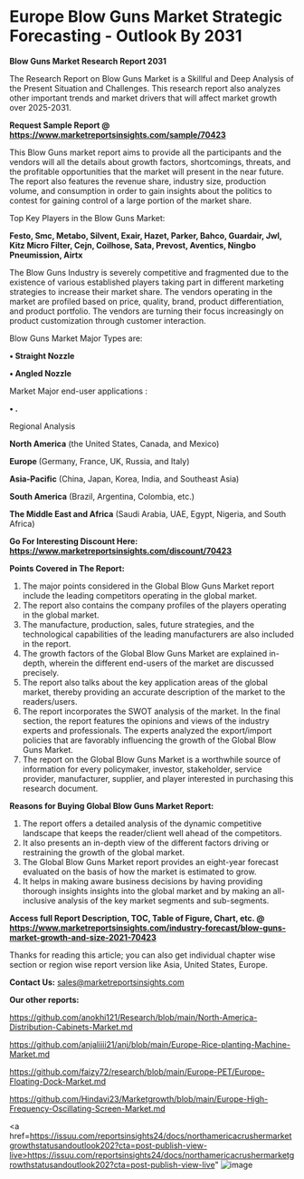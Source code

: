 # Europe Blow Guns Market Strategic Forecasting - Outlook By 2031

<strong>Blow Guns Market Research Report 2031</strong>

The Research Report on Blow Guns Market is a Skillful and Deep Analysis of the Present Situation and Challenges. This research report also analyzes other important trends and market drivers that will affect market growth over 2025-2031.

<strong>Request Sample Report @ <a href=https://www.marketreportsinsights.com/sample/70423>https://www.marketreportsinsights.com/sample/70423</a></strong>

This Blow Guns market report aims to provide all the participants and the vendors will all the details about growth factors, shortcomings, threats, and the profitable opportunities that the market will present in the near future. The report also features the revenue share, industry size, production volume, and consumption in order to gain insights about the politics to contest for gaining control of a large portion of the market share.

Top Key Players in the Blow Guns Market:

<strong>Festo, Smc, Metabo, Silvent, Exair, Hazet, Parker, Bahco, Guardair, Jwl, Kitz Micro Filter, Cejn, Coilhose, Sata, Prevost, Aventics, Ningbo Pneumission, Airtx</strong>

The Blow Guns Industry is severely competitive and fragmented due to the existence of various established players taking part in different marketing strategies to increase their market share. The vendors operating in the market are profiled based on price, quality, brand, product differentiation, and product portfolio. The vendors are turning their focus increasingly on product customization through customer interaction.

Blow Guns Market Major Types are:

<strong>• Straight Nozzle

• Angled Nozzle</strong>

Market Major end-user applications :

<strong>• .</strong>

Regional Analysis

</u><strong><b>North America</b></strong> (the United States, Canada, and Mexico)

<strong><b>Europe </b></strong>(Germany, France, UK, Russia, and Italy)

<strong><b>Asia-Pacific</b></strong> (China, Japan, Korea, India, and Southeast Asia)

<strong><b>South America</b></strong> (Brazil, Argentina, Colombia, etc.)

<strong><b>The Middle East and Africa</b></strong> (Saudi Arabia, UAE, Egypt, Nigeria, and South Africa)

<strong>Go For Interesting Discount Here: <a href=https://www.marketreportsinsights.com/discount/70423>https://www.marketreportsinsights.com/discount/70423</a></strong>

<strong>Points Covered in The Report:</strong>
<ol>
  <li>The major points considered in the Global Blow Guns Market report include the leading competitors operating in the global market.</li>
  <li>The report also contains the company profiles of the players operating in the global market.</li>
  <li>The manufacture, production, sales, future strategies, and the technological capabilities of the leading manufacturers are also included in the report.</li>
  <li>The growth factors of the Global Blow Guns Market are explained in-depth, wherein the different end-users of the market are discussed precisely.</li>
  <li>The report also talks about the key application areas of the global market, thereby providing an accurate description of the market to the readers/users.</li>
  <li>The report incorporates the SWOT analysis of the market. In the final section, the report features the opinions and views of the industry experts and professionals. The experts analyzed the export/import policies that are favorably influencing the growth of the Global Blow Guns Market.</li>
  <li>The report on the Global Blow Guns Market is a worthwhile source of information for every policymaker, investor, stakeholder, service provider, manufacturer, supplier, and player interested in purchasing this research document.</li>
</ol>
<strong>Reasons for Buying Global Blow Guns Market Report:</strong>

<ol>
  <li>The report offers a detailed analysis of the dynamic competitive landscape that keeps the reader/client well ahead of the competitors.</li>
  <li>It also presents an in-depth view of the different factors driving or restraining the growth of the global market.</li>
  <li>The Global Blow Guns Market report provides an eight-year forecast evaluated on the basis of how the market is estimated to grow.</li>
  <li>It helps in making aware business decisions by having providing thorough insights insights into the global market and by making an all-inclusive analysis of the key market segments and sub-segments.</li>
</ol>
<strong>Access full Report Description, TOC, Table of Figure, Chart, etc. @ <a href=https://www.marketreportsinsights.com/industry-forecast/blow-guns-market-growth-and-size-2021-70423>https://www.marketreportsinsights.com/industry-forecast/blow-guns-market-growth-and-size-2021-70423</a></strong>


Thanks for reading this article; you can also get individual chapter wise section or region wise report version like Asia, United States, Europe.

<strong>Contact Us:</strong>
sales@marketreportsinsights.com

<strong>Our other reports:</strong>

<a href=https://github.com/anokhi121/Research/blob/main/North-America-Distribution-Cabinets-Market.md>https://github.com/anokhi121/Research/blob/main/North-America-Distribution-Cabinets-Market.md</a>

<a href=https://github.com/anjaliiii21/anj/blob/main/Europe-Rice-planting-Machine-Market.md>https://github.com/anjaliiii21/anj/blob/main/Europe-Rice-planting-Machine-Market.md</a>

<a href=https://github.com/faizy72/research/blob/main/Europe-PET/Europe-Floating-Dock-Market.md>https://github.com/faizy72/research/blob/main/Europe-PET/Europe-Floating-Dock-Market.md</a>

<a href=https://github.com/Hindavi23/Marketgrowth/blob/main/Europe-High-Frequency-Oscillating-Screen-Market.md>https://github.com/Hindavi23/Marketgrowth/blob/main/Europe-High-Frequency-Oscillating-Screen-Market.md</a>

<a href=https://issuu.com/reportsinsights24/docs/northamericacrushermarketgrowthstatusandoutlook202?cta=post-publish-view-live>https://issuu.com/reportsinsights24/docs/northamericacrushermarketgrowthstatusandoutlook202?cta=post-publish-view-live</a>"
![image](https://github.com/user-attachments/assets/9f0a9a86-fd7c-4699-b8fd-90083e69f11e)
